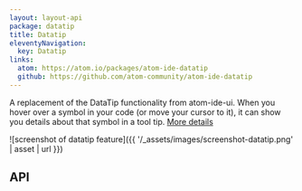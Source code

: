 ```yaml
---
layout: layout-api
package: datatip
title: Datatip
eleventyNavigation:
  key: Datatip
links:
  atom: https://atom.io/packages/atom-ide-datatip
  github: https://github.com/atom-community/atom-ide-datatip
---
```


A replacement of the DataTip functionality from atom-ide-ui. When you hover over a symbol in your code (or move your cursor to it), it can show you details about that symbol in a tool tip. [More details](https://github.com/atom-ide-community/atom-ide-datatip#atom-ide-datatip-package)

![screenshot of datatip feature]({{ '/_assets/images/screenshot-datatip.png' | asset | url }})

## API
